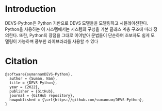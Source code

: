 # Introduction 

DEVS-Python은 Python 기반으로 DEVS 모델들을 모델링하고 시뮬레이션한다. Python을 사용하는 이 시스템에서는 시스템의 구성을 기본 클래스 계층 구조에 따라 정의한다. 또한, Python의 장점을 그대로 이어받아 문법들이 단순하여 초보자도 쉽게 모델링이 가능하며 풍부한 라이브러리를 사용할 수 있다

# Citation

```
@software{sumannamDEVS-Python},
  author = {Suman, Nam},
  title = {DEVS-Python},
  year = {2022},
  publisher = {GitHub},
  journal = {GitHub repository},
  howpublished = {\url{https://github.com/sumannam/DEVS-Python},
}
```

